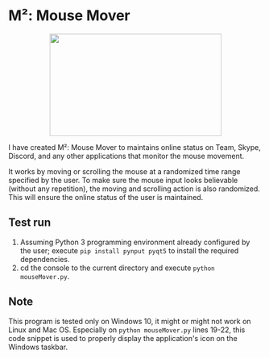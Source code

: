 # M²: Mouse Mover

<p align = "center">
  <img src = "https://raw.githubusercontent.com/hafiz-kamilin/project_mouseMover/main/source/demonstration.jpg" width = "341" height = "203"/>
</p>

I have created M²: Mouse Mover to maintains online status on Team, Skype, Discord, and any other applications that monitor the mouse movement. 

It works by moving or scrolling the mouse at a randomized time range specified by the user. To make sure the mouse input looks believable (without any repetition), the moving and scrolling action is also randomized. This will ensure the online status of the user is maintained.

## Test run

1. Assuming Python 3 programming environment already configured by the user; execute `pip install pynput pyqt5` to install the required dependencies.
2. cd the console to the current directory and execute `python mouseMover.py`.

## Note

This program is tested only on Windows 10, it might or might not work on Linux and Mac OS. Especially on `python mouseMover.py` lines 19-22, this code snippet is used to properly display the application's icon on the Windows taskbar.
